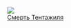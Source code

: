 ![](/books/dramaturgy/Морис%20Метерлинк/Смерть%20Тентажиля.jpg)  
[Смерть Тентажиля](/books/dramaturgy/Морис%20Метерлинк/Смерть%20Тентажиля)
